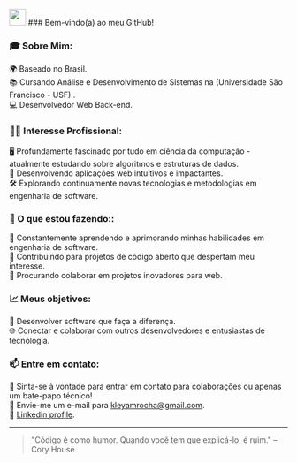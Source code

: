 <img src="https://media.giphy.com/media/hvRJCLFzcasrR4ia7z/giphy.gif" width="30" > ### Bem-vindo(a) ao meu GitHub!

### 🎓 Sobre Mim:

🌍 Baseado no Brasil.<br/>
📚 Cursando Análise e Desenvolvimento de Sistemas na (Universidade São Francisco - USF)..<br/>
💻 Desenvolvedor Web Back-end.<br/>
  
### 👩‍💻 Interesse Profissional:

🖥️ Profundamente fascinado por tudo em ciência da computação - atualmente estudando sobre algoritmos e estruturas de dados.<br/>
📱 Desenvolvendo aplicações web intuitivos e impactantes.<br/>
🛠️ Explorando continuamente novas tecnologias e metodologias em engenharia de software.<br/>

### 🌱 O que estou fazendo::

📖 Constantemente aprendendo e aprimorando minhas habilidades em engenharia de software.<br/>
🔄 Contribuindo para projetos de código aberto que despertam meu interesse.<br/>
🤝  Procurando colaborar em projetos inovadores para web.<br/>

### 📈 Meus objetivos:

🌟 Desenvolver software que faça a diferença.<br/>
🌐 Conectar e colaborar com outros desenvolvedores e entusiastas de tecnologia.<br/>

### 📫 Entre em contato:

💬 Sinta-se à vontade para entrar em contato para colaborações ou apenas um bate-papo técnico!<br/>
📧 Envie-me um e-mail para kleyamrocha@gmail.com.<br/>
🔗 [Linkedin profile](https://www.linkedin.com/in/kleyam-guthierrez-ba3b61234/).<br/>

<hr>

> "Código é como humor. Quando você tem que explicá-lo, é ruim." – Cory House









